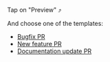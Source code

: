 Tap on "Preview" ⤴

And choose one of the templates:

* [Bugfix PR](?expand=1&template=bug_fix.md)
* [New feature PR](?expand=1&template=new_feature.md)
* [Documentation update PR](?expand=1&template=documentation_update.md)
